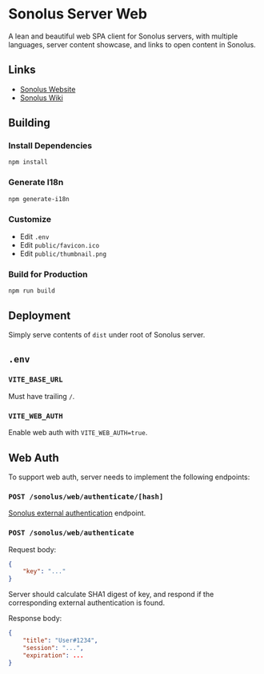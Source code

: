 # Sonolus Server Web

A lean and beautiful web SPA client for Sonolus servers, with multiple languages, server content showcase, and links to open content in Sonolus.

## Links

- [Sonolus Website](https://sonolus.com)
- [Sonolus Wiki](https://wiki.sonolus.com)

## Building

### Install Dependencies

```
npm install
```

### Generate I18n

```
npm generate-i18n
```

### Customize

- Edit `.env`
- Edit `public/favicon.ico`
- Edit `public/thumbnail.png`

### Build for Production

```
npm run build
```

## Deployment

Simply serve contents of `dist` under root of Sonolus server.

## `.env`

### `VITE_BASE_URL`

Must have trailing `/`.

### `VITE_WEB_AUTH`

Enable web auth with `VITE_WEB_AUTH=true`.

## Web Auth

To support web auth, server needs to implement the following endpoints:

### `POST /sonolus/web/authenticate/[hash]`

[Sonolus external authentication](https://wiki.sonolus.com/custom-server-specs/misc/external-authentication.html) endpoint.

### `POST /sonolus/web/authenticate`

Request body:

```json
{
    "key": "..."
}
```

Server should calculate SHA1 digest of key, and respond if the corresponding external authentication is found.

Response body:

```json
{
    "title": "User#1234",
    "session": "...",
    "expiration": ...
}
```
